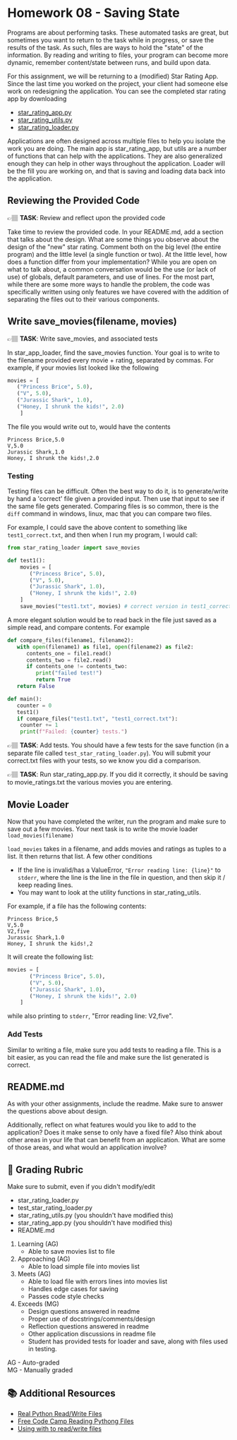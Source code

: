 # Homework 08 - Saving State
Programs are about performing tasks. These automated tasks are great, but sometimes you want to return to the 
task while in progress, or save the results of the task. As such, files are ways to hold the "state" of
the information. By reading and writing to files, your program can become more dynamic, remember
content/state between runs, and build upon data. 

For this assignment, we will be returning to a (modified) Star Rating App. Since the last time you worked
on the project, your client had someone else work on redesigning the application. You can see the completed
star rating app by downloading

* [star_rating_app.py](star_rating_app.py)
* [star_rating_utils.py](star_rating_utils.py)
* [star_rating_loader.py](star_rating_loader.py)

Applications are often designed across multiple files to help you isolate the work you are doing. The main 
app is star_rating_app, but utils are a number of functions that can help with the applications. They are
also generalized enough they can help in other ways throughout the application. Loader will be the fill you are
working on, and that is saving and loading data back into the application. 

## Reviewing the Provided Code
👉🏽 **TASK**: Review and reflect upon the provided code

Take time to review the provided code. In your README.md, add a section that talks about the design. What are
some things you observe about the design of the "new" star rating. Comment both on the big level (the entire program)
and the little level (a single function or two). At the little level, how does a function differ from your implementation?
While you are open on what to talk about, a common conversation would be the use (or lack of use) of globals, default
parameters, and use of lines. For the most part, while there are some more ways to handle the problem, the code
was specifically written using only features we have covered with the addition of separating the files out to their
various components. 

## Write save_movies(filename, movies)
👉🏽 **TASK**: Write save_movies, and associated tests

In star_app_loader, find the save_movies function. Your goal is to write to the filename provided
every movie + rating, separated by commas. For example, if your movies list looked like the following

```python 
movies = [
   ("Princess Brice", 5.0),
   ("V", 5.0),
   ("Jurassic Shark", 1.0),
   ("Honey, I shrunk the kids!", 2.0)
    ]
```

The file you would write out to, would have the contents
```text
Princess Brice,5.0
V,5.0
Jurassic Shark,1.0
Honey, I shrunk the kids!,2.0
```

### Testing
Testing files can be difficult. Often the best way to do it, is to generate/write by hand a 'correct' file given a 
provided input. Then use that input to see if the same file gets generated.  Comparing files is so common, there is the
`diff` command in windows, linux, mac that you can compare two files.  

For example, I could save the above content to something like  `test1_correct.txt`, and then when I run my program,
I would call:

```python
from star_rating_loader import save_movies

def test1():
    movies = [
       ("Princess Brice", 5.0),
       ("V", 5.0),
       ("Jurassic Shark", 1.0),
       ("Honey, I shrunk the kids!", 2.0)
    ]
    save_movies("test1.txt", movies) # correct version in test1_correct.txt
```

A more elegant solution would be to read back in the file just saved as a simple read, and compare contents. For example

```python
def compare_files(filename1, filename2):
   with open(filename1) as file1, open(filename2) as file2:
      contents_one = file1.read()
      contents_two = file2.read()
      if contents_one != contents_two:
         print("failed test!")
         return True
   return False

def main():
   counter = 0
   test1()
   if compare_files("test1.txt", "test1_correct.txt"):
    counter += 1
    print(f"Failed: {counter} tests.")
```


👉🏽 **TASK**:  Add tests. You should have a few tests for the save function 
(in a separate file called `test_star_rating_loader.py`). You will submit your correct.txt files with
your tests, so we know you did a comparison. 

👉🏽 **TASK**: Run star_rating_app.py. If you did it correctly, it should be saving to movie_ratings.txt the
various movies you are entering. 

## Movie Loader

Now that you have completed the writer, run the program and make sure to save out a few movies. Your next task
is to write the movie loader `load_movies(filename)`

`load_movies` takes in a filename, and adds movies and ratings as tuples to a list. It then returns that list. 
A few other conditions
* If the line is invalid/has a ValueError, `"Error reading line: {line}"` to `stderr`, where the line is the line
in the file in question, and then skip it / keep reading lines. 
* You may want to look at the utility functions in star_rating_utils.

For example, if a file has the following contents:
```text
Princess Brice,5
V,5.0
V2,five
Jurassic Shark,1.0
Honey, I shrunk the kids!,2
```
It will create the following list:

```python
movies = [
       ("Princess Brice", 5.0),
       ("V", 5.0),
       ("Jurassic Shark", 1.0),
       ("Honey, I shrunk the kids!", 2.0)
    ]
```
while also printing to `stderr`, "Error reading line: V2,five".

### Add Tests
Similar to writing a file, make sure you add tests to reading a file. This is a bit easier, as you can read the file
and make sure the list generated is correct. 

## README.md
As with your other assignments, include the readme. Make sure to answer the questions above about design. 

Additionally, reflect on what features would you like to add to the application? Does it make sense to only 
have a fixed file? Also think about other areas in your life that can benefit from an application. What are
some of those areas, and what would an application involve?



## 📝 Grading Rubric

Make sure to submit, even if you didn't modify/edit
* star_rating_loader.py
* test_star_rating_loader.py
* star_rating_utils.py (you shouldn't have modified this)
* star_rating_app.py (you shouldn't have modified this)
* README.md


1. Learning (AG)
   * Able to save movies list to file
2. Approaching  (AG)
   * Able to load simple file into movies list
3. Meets  (AG)
   * Able to load file with errors lines into movies list
   * Handles edge cases for saving
   * Passes code style checks
4. Exceeds  (MG)
   * Design questions answered in readme
   * Proper use of docstrings/comments/design
   * Reflection questions answered in readme
   * Other application discussions in readme file
   * Student has provided tests for loader and save, along with files
     used in testing. 


AG - Auto-graded  
MG - Manually graded


## 📚 Additional Resources
* [Real Python Read/Write Files](https://realpython.com/read-write-files-python/)
* [Free Code Camp Reading Pythong Files](https://www.freecodecamp.org/news/how-to-read-files-in-python/)
* [Using with to read/write files](https://www.statology.org/with-open-python/)
